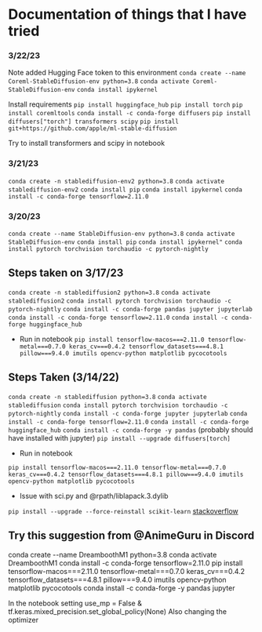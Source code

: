 # Documentation of things that I have tried


### 3/22/23

Note added Hugging Face token to this environment
`conda create --name Coreml-StableDiffusion-env python=3.8`
`conda activate Coreml-StableDiffusion-env`
`conda install ipykernel`

Install requirements
`pip install huggingface_hub` 
`pip install torch`
`pip install coremltools`
`conda install -c conda-forge diffusers`
`pip install diffusers["torch"] transformers scipy`
`pip install git+https://github.com/apple/ml-stable-diffusion`

Try to install transformers and scipy in notebook

### 3/21/23

`conda create -n stablediffusion-env2 python=3.8`
`conda activate stablediffusion-env2`
`conda install pip`
`conda install ipykernel`
`conda install -c conda-forge tensorflow=2.11.0`


### 3/20/23
`conda create --name StableDiffusion-env python=3.8`
`conda activate StableDiffusion-env`
`conda install pip`
`conda install ipykernel"`
`conda install pytorch torchvision torchaudio -c pytorch-nightly`

## Steps taken on 3/17/23
`conda create -n stablediffusion2 python=3.8`
`conda activate stablediffusion2`
`conda install pytorch torchvision torchaudio -c pytorch-nightly`
`conda install -c conda-forge pandas jupyter jupyterlab`
`conda install -c conda-forge tensorflow=2.11.0`
`conda install -c conda-forge huggingface_hub`

- Run in notebook
`pip install tensorflow-macos===2.11.0 tensorflow-metal===0.7.0 keras_cv===0.4.2 tensorflow_datasets===4.8.1 pillow===9.4.0 imutils opencv-python matplotlib pycocotools`

## Steps Taken (3/14/22)
`conda create -n stablediffusion python=3.8`
`conda activate stablediffusion`
`conda install pytorch torchvision torchaudio -c pytorch-nightly`
`conda install -c conda-forge jupyter jupyterlab`
`conda install -c conda-forge tensorflow=2.11.0`
`conda install -c conda-forge huggingface_hub`
`conda install -c conda-forge -y pandas` (probably should have installed with jupyter)
`pip install --upgrade diffusers[torch]`

- Run in notebook

`pip install tensorflow-macos===2.11.0 tensorflow-metal===0.7.0 keras_cv===0.4.2 tensorflow_datasets===4.8.1 pillow===9.4.0 imutils opencv-python matplotlib pycocotools`

- Issue with sci.py and @rpath/liblapack.3.dylib

`pip install --upgrade --force-reinstall scikit-learn`
[stackoverflow](https://stackoverflow.com/questions/73479899/sklearn-cant-find-lapack-in-new-conda-environment)
[](https://github.com/numpy/numpy/issues/12970)

## Try this suggestion from @AnimeGuru in Discord
conda create --name DreamboothM1 python=3.8
conda activate DreamboothM1
conda install -c conda-forge tensorflow=2.11.0
pip install tensorflow-macos===2.11.0 tensorflow-metal===0.7.0 keras_cv===0.4.2 tensorflow_datasets===4.8.1 pillow===9.4.0 imutils opencv-python matplotlib pycocotools
conda install -c conda-forge -y pandas jupyter

In the notebook setting use_mp = False & tf.keras.mixed_precision.set_global_policy(None)
Also changing the optimizer